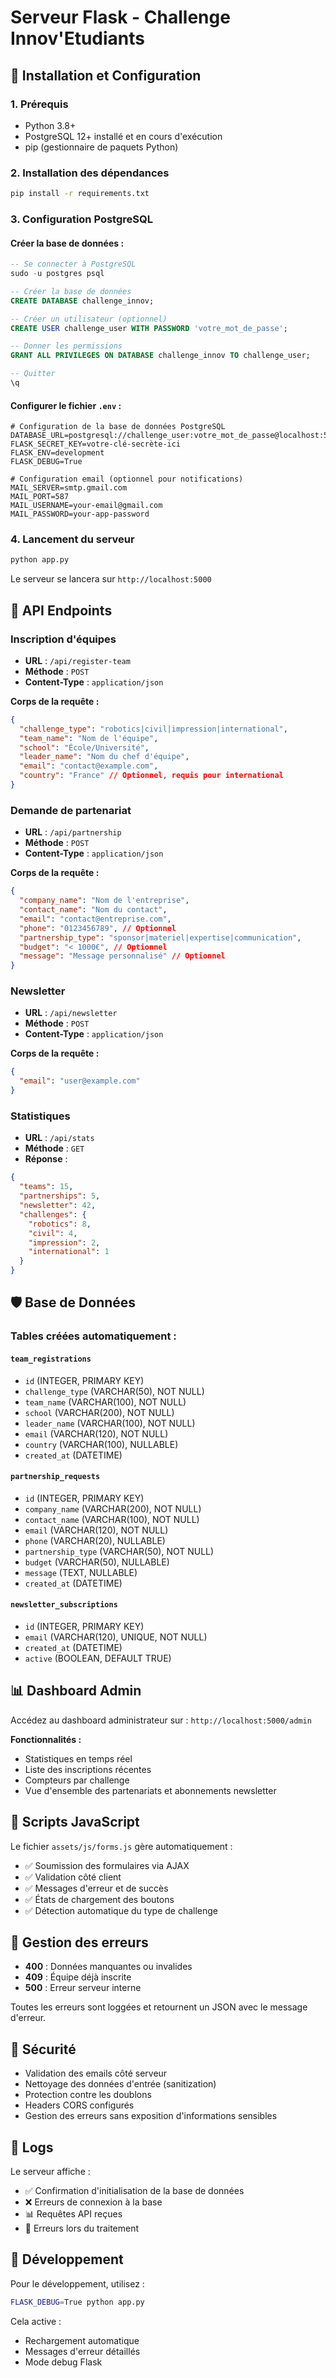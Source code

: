 # Serveur Flask - Challenge Innov'Etudiants

## 🚀 Installation et Configuration

### 1. Prérequis
- Python 3.8+
- PostgreSQL 12+ installé et en cours d'exécution
- pip (gestionnaire de paquets Python)

### 2. Installation des dépendances
```bash
pip install -r requirements.txt
```

### 3. Configuration PostgreSQL

#### Créer la base de données :
```sql
-- Se connecter à PostgreSQL
sudo -u postgres psql

-- Créer la base de données
CREATE DATABASE challenge_innov;

-- Créer un utilisateur (optionnel)
CREATE USER challenge_user WITH PASSWORD 'votre_mot_de_passe';

-- Donner les permissions
GRANT ALL PRIVILEGES ON DATABASE challenge_innov TO challenge_user;

-- Quitter
\q
```

#### Configurer le fichier `.env` :
```env
# Configuration de la base de données PostgreSQL
DATABASE_URL=postgresql://challenge_user:votre_mot_de_passe@localhost:5432/challenge_innov
FLASK_SECRET_KEY=votre-clé-secrète-ici
FLASK_ENV=development
FLASK_DEBUG=True

# Configuration email (optionnel pour notifications)
MAIL_SERVER=smtp.gmail.com
MAIL_PORT=587
MAIL_USERNAME=your-email@gmail.com
MAIL_PASSWORD=your-app-password
```

### 4. Lancement du serveur
```bash
python app.py
```

Le serveur se lancera sur `http://localhost:5000`

## 📡 API Endpoints

### Inscription d'équipes
- **URL** : `/api/register-team`
- **Méthode** : `POST`
- **Content-Type** : `application/json`

**Corps de la requête :**
```json
{
  "challenge_type": "robotics|civil|impression|international",
  "team_name": "Nom de l'équipe",
  "school": "École/Université",
  "leader_name": "Nom du chef d'équipe",
  "email": "contact@example.com",
  "country": "France" // Optionnel, requis pour international
}
```

### Demande de partenariat
- **URL** : `/api/partnership`
- **Méthode** : `POST`
- **Content-Type** : `application/json`

**Corps de la requête :**
```json
{
  "company_name": "Nom de l'entreprise",
  "contact_name": "Nom du contact",
  "email": "contact@entreprise.com",
  "phone": "0123456789", // Optionnel
  "partnership_type": "sponsor|materiel|expertise|communication",
  "budget": "< 1000€", // Optionnel
  "message": "Message personnalisé" // Optionnel
}
```

### Newsletter
- **URL** : `/api/newsletter`
- **Méthode** : `POST`
- **Content-Type** : `application/json`

**Corps de la requête :**
```json
{
  "email": "user@example.com"
}
```

### Statistiques
- **URL** : `/api/stats`
- **Méthode** : `GET`
- **Réponse** :
```json
{
  "teams": 15,
  "partnerships": 5,
  "newsletter": 42,
  "challenges": {
    "robotics": 8,
    "civil": 4,
    "impression": 2,
    "international": 1
  }
}
```

## 🛡️ Base de Données

### Tables créées automatiquement :

#### `team_registrations`
- `id` (INTEGER, PRIMARY KEY)
- `challenge_type` (VARCHAR(50), NOT NULL)
- `team_name` (VARCHAR(100), NOT NULL)
- `school` (VARCHAR(200), NOT NULL)
- `leader_name` (VARCHAR(100), NOT NULL)
- `email` (VARCHAR(120), NOT NULL)
- `country` (VARCHAR(100), NULLABLE)
- `created_at` (DATETIME)

#### `partnership_requests`
- `id` (INTEGER, PRIMARY KEY)
- `company_name` (VARCHAR(200), NOT NULL)
- `contact_name` (VARCHAR(100), NOT NULL)
- `email` (VARCHAR(120), NOT NULL)
- `phone` (VARCHAR(20), NULLABLE)
- `partnership_type` (VARCHAR(50), NOT NULL)
- `budget` (VARCHAR(50), NULLABLE)
- `message` (TEXT, NULLABLE)
- `created_at` (DATETIME)

#### `newsletter_subscriptions`
- `id` (INTEGER, PRIMARY KEY)
- `email` (VARCHAR(120), UNIQUE, NOT NULL)
- `created_at` (DATETIME)
- `active` (BOOLEAN, DEFAULT TRUE)

## 📊 Dashboard Admin

Accédez au dashboard administrateur sur : `http://localhost:5000/admin`

**Fonctionnalités :**
- Statistiques en temps réel
- Liste des inscriptions récentes
- Compteurs par challenge
- Vue d'ensemble des partenariats et abonnements newsletter

## 🔧 Scripts JavaScript

Le fichier `assets/js/forms.js` gère automatiquement :
- ✅ Soumission des formulaires via AJAX
- ✅ Validation côté client
- ✅ Messages d'erreur et de succès
- ✅ États de chargement des boutons
- ✅ Détection automatique du type de challenge

## 🚨 Gestion des erreurs

- **400** : Données manquantes ou invalides
- **409** : Équipe déjà inscrite
- **500** : Erreur serveur interne

Toutes les erreurs sont loggées et retournent un JSON avec le message d'erreur.

## 🔐 Sécurité

- Validation des emails côté serveur
- Nettoyage des données d'entrée (sanitization)
- Protection contre les doublons
- Headers CORS configurés
- Gestion des erreurs sans exposition d'informations sensibles

## 📝 Logs

Le serveur affiche :
- ✅ Confirmation d'initialisation de la base de données
- ❌ Erreurs de connexion à la base
- 📊 Requêtes API reçues
- 🚨 Erreurs lors du traitement

## 🔄 Développement

Pour le développement, utilisez :
```bash
FLASK_DEBUG=True python app.py
```

Cela active :
- Rechargement automatique
- Messages d'erreur détaillés
- Mode debug Flask